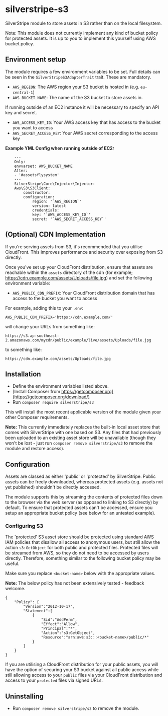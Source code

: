 # silverstripe-s3

SilverStripe module to store assets in S3 rather than on the local filesystem.

Note: This module does not currently implement any kind of bucket policy for 
protected assets. It is up to you to implement this yourself using AWS 
bucket policy.

## Environment setup

The module requires a few environment variables to be set. Full details can
be seen in the `SilverStripeS3AdapterTrait` trait. These are mandatory.

* `AWS_REGION`: The AWS region your S3 bucket is hosted in (e.g. `eu-central-1`)
* `AWS_BUCKET_NAME`: The name of the S3 bucket to store assets in.

If running outside of an EC2 instance it will be necessary to specify an API key and secret.

* `AWS_ACCESS_KEY_ID`: Your AWS access key that has access to the bucket you want to access
* `AWS_SECRET_ACCESS_KEY`: Your AWS secret corresponding to the access key

**Example YML Config when running outside of EC2:**

		---
		Only:
		envvarset: AWS_BUCKET_NAME
		After:
		- '#assetsflysystem'
		---
		SilverStripe\Core\Injector\Injector:
		Aws\S3\S3Client:
			constructor:
			configuration:
				region: '`AWS_REGION`'
				version: latest
				credentials:
				key: '`AWS_ACCESS_KEY_ID`'
				secret: '`AWS_SECRET_ACCESS_KEY`'

## (Optional) CDN Implementation

If you're serving assets from S3, it's recommended that you utilise CloudFront. This improves performance and security over exposing from S3 directly.

Once you've set up your CloudFront distribution, ensure that assets are reachable within the `assets` directory of the cdn (for example; https://cdn.example.com/assets/Uploads/file.jpg) and set the following environment variable:

* `AWS_PUBLIC_CDN_PREFIX`: Your CloudFront distribution domain that has access to the bucket you want to access

For example, adding this to your `.env`:

`AWS_PUBLIC_CDN_PREFIX='https://cdn.example.com/'`

will change your URLs from something like:

`https://s3.ap-southeast-2.amazonaws.com/mycdn/public/example/live/assets/Uploads/file.jpg`

to something like:

`https://cdn.example.com/assets/Uploads/file.jpg`

 
## Installation

* Define the environment variables listed above.
* [Install Composer from https://getcomposer.org](https://getcomposer.org/download/)
* Run `composer require silverstripe/s3`

This will install the most recent applicable version of the module given your other Composer
requirements.

**Note:** This currently immediately replaces the built-in local asset store that comes with
SilverStripe with one based on S3. Any files that had previously been uploaded to an existing
asset store will be unavailable (though they won't be lost - just run `composer remove
silverstripe/s3` to remove the module and restore access).

## Configuration

Assets are classed as either 'public' or 'protected' by SilverStripe. Public assets can be
freely downloaded, whereas protected assets (e.g. assets not yet published) shouldn't be
directly accessed.

The module supports this by streaming the contents of protected files down to the browser
via the web server (as opposed to linking to S3 directly) by default. To ensure that
protected assets can't be accessed, ensure you setup an appropriate bucket policy (see
below for an untested example).

### Configuring S3

The 'protected' S3 asset store should be protected using standard AWS IAM policies that
disallow all access to anonymous users, but still allow the action `s3:GetObject` for
both public and protected files. Protected files will be streamed from AWS, so they do
not need to be accessed by users directly. Therefore, something similar to the following
bucket policy may be useful.

Make sure you replace `<bucket-name>` below with the appropriate values.

**Note:** The below policy has not been extensively tested - feedback welcome.

```
{
    "Policy": {
		"Version":"2012-10-17",
		"Statement":[
			{
				"Sid":"AddPerm",
				"Effect":"Allow",
				"Principal":"*",
				"Action":"s3:GetObject",
				"Resource":"arn:aws:s3:::<bucket-name>/public/*"
			}
		]
	}
}
```

If you are utilising a CloudFront distribution for your public assets, you will have the option of securing your S3 bucket against all public access while still allowing access to your `public` files via your CloudFront distribution and access to your `protected` files via signed URLs.

## Uninstalling

* Run `composer remove silverstripe/s3` to remove the module.
